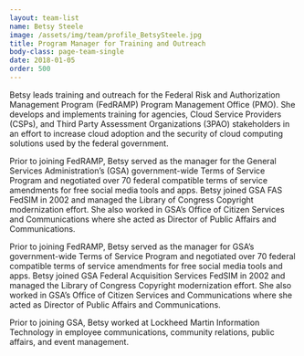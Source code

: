```yaml
---
layout: team-list
name: Betsy Steele
image: /assets/img/team/profile_BetsySteele.jpg
title: Program Manager for Training and Outreach
body-class: page-team-single
date: 2018-01-05
order: 500
---
```

Betsy leads training and outreach for the Federal Risk and Authorization Management Program (FedRAMP) Program Management Office (PMO). She develops and implements training for agencies, Cloud Service Providers (CSPs), and Third Party Assessment Organizations (3PAO) stakeholders in an effort to increase cloud adoption and the security of cloud computing solutions used by the federal government.

Prior to joining FedRAMP, Betsy served as the manager for the General Services Administration’s (GSA) government-wide Terms of Service Program and negotiated over 70 federal compatible terms of service amendments for free social media tools and apps. Betsy joined GSA FAS FedSIM in 2002 and managed the Library of Congress Copyright modernization effort. She also worked  in GSA’s Office of Citizen Services and Communications where she acted as Director of Public Affairs and Communications. 

Prior to joining FedRAMP, Betsy served as the manager for GSA’s government-wide Terms of Service Program and negotiated over 70 federal compatible terms of service amendments for free social media tools and apps. Betsy joined GSA Federal Acquisition Services FedSIM in 2002 and managed the Library of Congress Copyright modernization effort. She also worked  in GSA’s Office of Citizen Services and Communications where she acted as Director of Public Affairs and Communications. 

Prior to joining GSA, Betsy worked at Lockheed Martin Information Technology in employee communications, community relations, public affairs, and event management.
